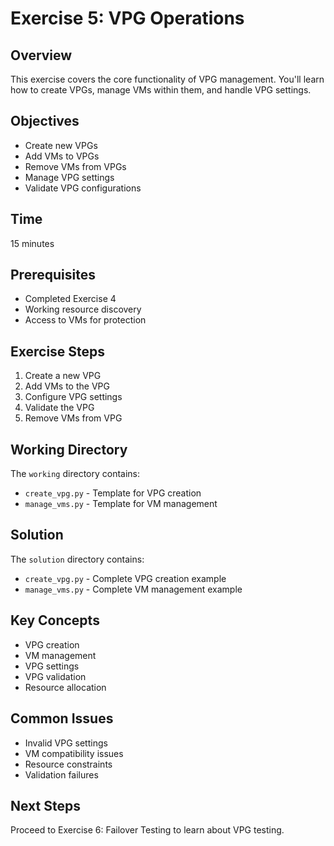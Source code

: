 # Exercise 5: VPG Operations

## Overview
This exercise covers the core functionality of VPG management. You'll learn how to create VPGs, manage VMs within them, and handle VPG settings.

## Objectives
- Create new VPGs
- Add VMs to VPGs
- Remove VMs from VPGs
- Manage VPG settings
- Validate VPG configurations

## Time
15 minutes

## Prerequisites
- Completed Exercise 4
- Working resource discovery
- Access to VMs for protection

## Exercise Steps
1. Create a new VPG
2. Add VMs to the VPG
3. Configure VPG settings
4. Validate the VPG
5. Remove VMs from VPG

## Working Directory
The `working` directory contains:
- `create_vpg.py` - Template for VPG creation
- `manage_vms.py` - Template for VM management

## Solution
The `solution` directory contains:
- `create_vpg.py` - Complete VPG creation example
- `manage_vms.py` - Complete VM management example

## Key Concepts
- VPG creation
- VM management
- VPG settings
- VPG validation
- Resource allocation

## Common Issues
- Invalid VPG settings
- VM compatibility issues
- Resource constraints
- Validation failures

## Next Steps
Proceed to Exercise 6: Failover Testing to learn about VPG testing. 